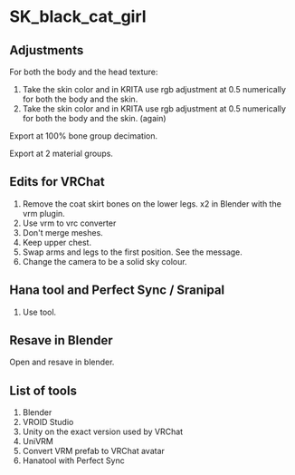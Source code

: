 # SK_black_cat_girl

## Adjustments

For both the body and the head texture:

1. Take the skin color and in KRITA use rgb adjustment at 0.5 numerically for both the body and the skin.
1. Take the skin color and in KRITA use rgb adjustment at 0.5 numerically for both the body and the skin. (again)

Export at 100% bone group decimation.

Export at 2 material groups.

## Edits for VRChat

1. Remove the coat skirt bones on the lower legs. x2 in Blender with the vrm plugin.
1. Use vrm to vrc converter
1. Don't merge meshes.
1. Keep upper chest.
1. Swap arms and legs to the first position. See the message.
1. Change the camera to be a solid sky colour.

## Hana tool and Perfect Sync / Sranipal

1. Use tool.

## Resave in Blender

Open and resave in blender.

## List of tools

1. Blender
1. VROID Studio
1. Unity on the exact version used by VRChat
1. UniVRM
1. Convert VRM prefab to VRChat avatar
1. Hanatool with Perfect Sync 
